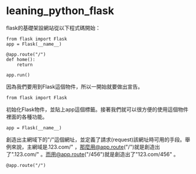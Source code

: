 # leaning_python_flask

flask的基礎架設網站從以下程式碼開始：

```
from flask import Flask  
app = Flask(__name__)  

@app.route("/")  
def home():
    return 

app.run()
```
因為我們要用到Flask這個物件，所以一開始就要做出宣告。

```from flask import Flask```  

初始化Flask物件，並貼上app這個標籤。接著我們就可以很方便的使用這個物件裡面的各種功能。

```app = Flask(__name__)```

創造出主網域下的"/"這個網址，並定義了請求(request)該網址時可用的手段。舉例來說，主網域是.123.com/" ，那麼用@app.route("/")就是創造出了".123.com/" 。而用@app.route("/456")就是創造出了"123.com/456" 。

```@app.route("/")```
